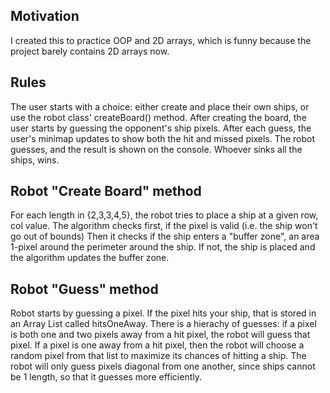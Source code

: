 ## Motivation
I created this to practice OOP and 2D arrays, which is funny because the project barely contains 2D arrays now.

## Rules
The user starts with a choice: either create and place their own ships, or use the robot class' createBoard() method.
After creating the board, the user starts by guessing the opponent's ship pixels.
After each guess, the user's minimap updates to show both the hit and missed pixels.
The robot guesses, and the result is shown on the console.
Whoever sinks all the ships, wins.

## Robot "Create Board" method
For each length in {2,3,3,4,5}, the robot tries to place a ship at a given row, col value.
The algorithm checks first, if the pixel is valid (i.e. the ship won't go out of bounds)
Then it checks if the ship enters a "buffer zone", an area 1-pixel around the perimeter around the ship.
If not, the ship is placed and the algorithm updates the buffer zone.

## Robot "Guess" method
Robot starts by guessing a pixel.
If the pixel hits your ship, that is stored in an Array List called hitsOneAway.
There is a hierachy of guesses: if a pixel is both one and two pixels away from a hit pixel, the robot will guess that pixel.
If a pixel is one away from a hit pixel, then the robot will choose a random pixel from that list to maximize its chances of hitting a ship.
The robot will only guess pixels diagonal from one another, since ships cannot be 1 length, so that it guesses more efficiently. 


